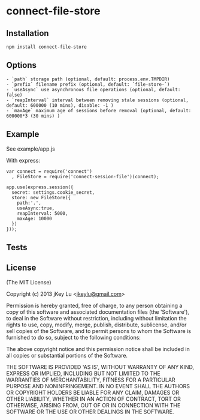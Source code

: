 # connect-file-store


## Installation

    npm install connect-file-store


## Options

    - `path` storage path (optional, default: process.env.TMPDIR) 
    - `prefix` filename prefix (optional, default: `file-store-`)
    - `useAsync` use asynchronous file operations (optional, default: false)
    - `reapInterval` interval between removing stale sessions (optional, default: 600000 (10 mins), disable: -1 )
    - `maxAge` maximum age of sessions before removal (optional, default: 600000*3 (30 mins) )

## Example

See example/app.js

With express:

    var connect = require('connect')
      , FileStore = require('connect-session-file')(connect);

    app.use(express.session({
      secret: settings.cookie_secret,
      store: new FileStore({
        path:'.',
        useAsync:true,
        reapInterval: 5000,
        maxAge: 10000
      })
    }));


## Tests

## License 

(The MIT License)

Copyright (c) 2013 jKey Lu &lt;jkeylu@gmail.com&gt;

Permission is hereby granted, free of charge, to any person obtaining
a copy of this software and associated documentation files (the
'Software'), to deal in the Software without restriction, including
without limitation the rights to use, copy, modify, merge, publish,
distribute, sublicense, and/or sell copies of the Software, and to
permit persons to whom the Software is furnished to do so, subject to
the following conditions:

The above copyright notice and this permission notice shall be
included in all copies or substantial portions of the Software.

THE SOFTWARE IS PROVIDED 'AS IS', WITHOUT WARRANTY OF ANY KIND,
EXPRESS OR IMPLIED, INCLUDING BUT NOT LIMITED TO THE WARRANTIES OF
MERCHANTABILITY, FITNESS FOR A PARTICULAR PURPOSE AND NONINFRINGEMENT.
IN NO EVENT SHALL THE AUTHORS OR COPYRIGHT HOLDERS BE LIABLE FOR ANY
CLAIM, DAMAGES OR OTHER LIABILITY, WHETHER IN AN ACTION OF CONTRACT,
TORT OR OTHERWISE, ARISING FROM, OUT OF OR IN CONNECTION WITH THE
SOFTWARE OR THE USE OR OTHER DEALINGS IN THE SOFTWARE.